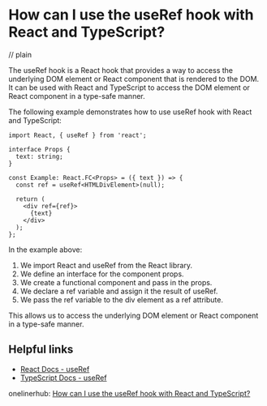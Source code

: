 # How can I use the useRef hook with React and TypeScript?
// plain

The useRef hook is a React hook that provides a way to access the underlying DOM element or React component that is rendered to the DOM. It can be used with React and TypeScript to access the DOM element or React component in a type-safe manner.

The following example demonstrates how to use useRef hook with React and TypeScript:

```
import React, { useRef } from 'react';

interface Props {
  text: string;
}

const Example: React.FC<Props> = ({ text }) => {
  const ref = useRef<HTMLDivElement>(null);

  return (
    <div ref={ref}>
      {text}
    </div>
  );
};
```

In the example above:

1. We import React and useRef from the React library.
2. We define an interface for the component props.
3. We create a functional component and pass in the props.
4. We declare a ref variable and assign it the result of useRef.
5. We pass the ref variable to the div element as a ref attribute.

This allows us to access the underlying DOM element or React component in a type-safe manner.

## Helpful links

- [React Docs - useRef](https://reactjs.org/docs/hooks-reference.html#useref)
- [TypeScript Docs - useRef](https://www.typescriptlang.org/docs/handbook/release-notes/typescript-2-8.html#support-for-react-hooks)

onelinerhub: [How can I use the useRef hook with React and TypeScript?](https://onelinerhub.com/reactjs/how-can-i-use-the-useref-hook-with-react-and-typescript)